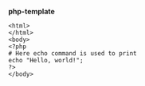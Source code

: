 **php-template**
```php-template
<html>
</html>
<body>
<?php
# Here echo command is used to print
echo "Hello, world!";
?>
</body>
```